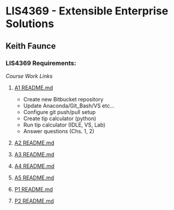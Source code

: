

# LIS4369 - Extensible Enterprise Solutions

## Keith Faunce

### LIS4369 Requirements:

*Course Work Links*

1. [A1 README.md](a1/README.md "Keiths A1 README.md file")
    - Create new Bitbucket repository 
    - Update Anaconda/Git_Bash/VS etc...
    - Configure git push/pull setup
    - Create tip calculator (python)
    - Run tip calculator (IDLE, VS, Lab)
    - Answer questions (Chs. 1, 2)

2. [A2 README.md](a2/README.md "Keiths A2 README.md file")


3. [A3 README.md](a3/README.md "Keiths A3 README.md file")


4. [A4 README.md](a4/README.md "Keiths A4 README.md file")


5. [A5 README.md](a5/README.md "Keiths A5 README.md file")


6. [P1 README.md](p1/README.md "Keiths P1 README.md file")


7. [P2 README.md](p2/README.md "Keiths P2 README.md file")
